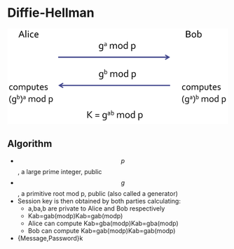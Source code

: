 # Diffie-Hellman

![](.gitbook/assets/d_h_key.png)



## Algorithm

* $$p$$, a large prime integer, public
* $$g$$, a primitive root mod p, public \(also called a generator\)
* Session key is then obtained by both parties calculating:
  * a,ba,b are private to Alice and Bob respectively
  * Kab=gab\(modp\)Kab=gab\(modp\)
  * Alice can compute Kab=gba\(modp\)Kab=gba\(modp\)
  * Bob can compute Kab=gab\(modp\)Kab=gab\(modp\)
* {Message,Password}k



